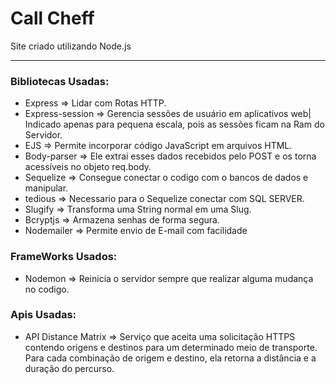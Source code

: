 # Call Cheff
Site criado utilizando Node.js
<hr>
<h3>Bibliotecas Usadas:</h3>

<ul>
<li>Express => Lidar com Rotas HTTP.</li>
<li>Express-session => Gerencia sessões de usuário em aplicativos web| Indicado apenas para pequena escala, pois as sessões ficam na Ram do Servidor.</li>
<li>EJS => Permite incorporar código JavaScript em arquivos HTML.</li>
<li>Body-parser => Ele extrai esses dados recebidos pelo POST e os torna acessíveis no objeto req.body.</li>
<li>Sequelize => Consegue conectar o codigo com o bancos de dados e manipular.</li>
<li>tedious => Necessario para o Sequelize conectar com SQL SERVER.</li>
<li>Slugify => Transforma uma String normal em uma Slug.</li>
<li>Bcryptjs => Armazena senhas de forma segura.</li>
<li>Nodemailer => Permite envio de E-mail com facilidade </li>
</ul>

<h3>FrameWorks Usados:</h3>

<ul>
<li>Nodemon => Reinicia o servidor sempre que realizar alguma mudança no codigo.</li>
</ul>

<h3>Apis Usadas:</h3>

<ul>
<li>API Distance Matrix => Serviço que aceita uma solicitação HTTPS contendo origens e destinos para um determinado meio de transporte. Para cada combinação de origem e destino, ela retorna a distância e a duração do percurso.</li>
</ul>
